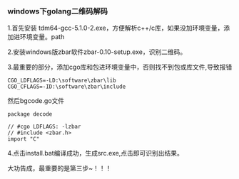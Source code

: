 ### windows下golang二维码解码

1.首先安装 tdm64-gcc-5.1.0-2.exe，方便解析c++/c库，如果没加环境变量，添加进环境变量。path


2.安装windows版zbar软件zbar-0.10-setup.exe，识别二维码。



3.最重要的部分，添加cgo库和包进环境变量中，否则找不到包或库文件,导致报错

	CGO_LDFLAGS=-LD:\software\zbar\lib
	CGO_CFLAGS=-ID:\software\zbar\include

然后bgcode.go文件

	package decode
	
	// #cgo LDFLAGS: -lzbar
	// #include <zbar.h>
	import "C"


4.点击install.bat编译成功，生成src.exe,点击即可识别出结果。

大功告成，最重要的是第三步~！！！